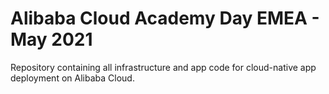 # Alibaba Cloud Academy Day EMEA - May 2021

Repository containing all infrastructure and app code for cloud-native app deployment on Alibaba Cloud.
